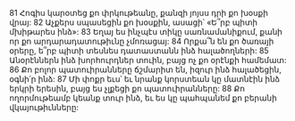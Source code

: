 81 Հոգիս կարօտեց քո փրկութեանը,
քանզի յոյսս դրի քո խօսքի վրայ:
82 Աչքերս սպասեցին քո խօսքին, ասացի՝ «Ե՞րբ պիտի մխիթարես ինձ»:
83 Եղայ ես ինչպէս տիկը սառնամանիքում,
քանի որ քո արդարադատութիւնը չմոռացայ:
84 Որքա՞ն են քո ծառայի օրերը,
ե՞րբ պիտի տեսնես դատաստանն ինձ հալածողների:
85 Անօրէններն ինձ խորհուրդներ տուին,
բայց ոչ քո օրէնքի համեմատ:
86 Քո բոլոր պատուիրանները ճշմարիտ են,
իզուր ինձ հալածեցին, օգնի՛ր ինձ:
87 Մի փոքր եւս՝ եւ նրանք կորստեան կը մատնէին ինձ երկրի երեսին,
բայց ես չլքեցի քո պատուիրանները:
88 Քո ողորմութեամբ կեանք տուր ինձ,
եւ ես կը պահպանեմ քո բերանի վկայութիւնները:
